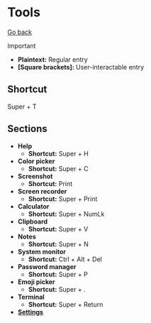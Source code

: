 # Tools

[Go back](../README.md)

> [!IMPORTANT]
>
> - **Plaintext:** Regular entry
> - **[Square brackets]:** User-interactable entry

## Shortcut

Super + T

## Sections

- **Help**
  - **Shortcut:** Super + H
- **Color picker**
  - **Shortcut:** Super + C
- **Screenshot**
  - **Shortcut:** Print
- **Screen recorder**
  - **Shortcut:** Super + Print
- **Calculator**
  - **Shortcut:** Super + NumLk
- **Clipboard**
  - **Shortcut:** Super + V
- **Notes**
  - **Shortcut:** Super + N
- **System monitor**
  - **Shortcut:** Ctrl + Alt + Del
- **Password manager**
  - **Shortcut:** Super + P
- **Emoji picker**
  - **Shortcut:** Super + .
- **Terminal**
  - **Shortcut:** Super + Return
- [**Settings**](../Settings/README.md#tools)
